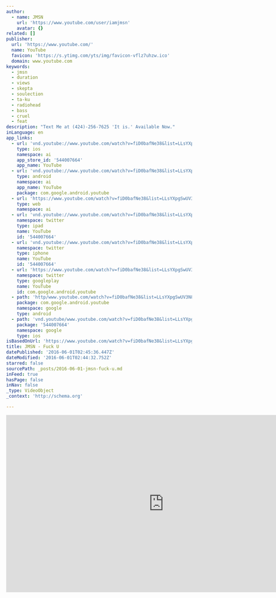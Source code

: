 ```yaml
---
author:
  - name: JMSN
    url: 'https://www.youtube.com/user/iamjmsn'
    avatar: {}
related: []
publisher:
  url: 'https://www.youtube.com/'
  name: YouTube
  favicon: 'https://s.ytimg.com/yts/img/favicon-vflz7uhzw.ico'
  domain: www.youtube.com
keywords:
  - jmsn
  - duration
  - views
  - skepta
  - soulection
  - ta-ku
  - radiohead
  - bass
  - cruel
  - feat
description: "Text Me at (424)-256-7625 'It is.' Available Now."
inLanguage: en
app_links:
  - url: 'vnd.youtube://www.youtube.com/watch?v=fiD0bafNe38&list=LLsYXpgSwUV3N8XVfVgPV0rw&index=11&feature=applinks'
    type: ios
    namespace: ai
    app_store_id: '544007664'
    app_name: YouTube
  - url: 'vnd.youtube://www.youtube.com/watch?v=fiD0bafNe38&list=LLsYXpgSwUV3N8XVfVgPV0rw&index=11&feature=applinks'
    type: android
    namespace: ai
    app_name: YouTube
    package: com.google.android.youtube
  - url: 'https://www.youtube.com/watch?v=fiD0bafNe38&list=LLsYXpgSwUV3N8XVfVgPV0rw&index=11&feature=applinks'
    type: web
    namespace: ai
  - url: 'vnd.youtube://www.youtube.com/watch?v=fiD0bafNe38&list=LLsYXpgSwUV3N8XVfVgPV0rw&index=11&feature=applinks'
    namespace: twitter
    type: ipad
    name: YouTube
    id: '544007664'
  - url: 'vnd.youtube://www.youtube.com/watch?v=fiD0bafNe38&list=LLsYXpgSwUV3N8XVfVgPV0rw&index=11&feature=applinks'
    namespace: twitter
    type: iphone
    name: YouTube
    id: '544007664'
  - url: 'https://www.youtube.com/watch?v=fiD0bafNe38&list=LLsYXpgSwUV3N8XVfVgPV0rw&index=11'
    namespace: twitter
    type: googleplay
    name: YouTube
    id: com.google.android.youtube
  - path: 'http/www.youtube.com/watch?v=fiD0bafNe38&list=LLsYXpgSwUV3N8XVfVgPV0rw&index=11'
    package: com.google.android.youtube
    namespace: google
    type: android
  - path: 'vnd.youtube/www.youtube.com/watch?v=fiD0bafNe38&list=LLsYXpgSwUV3N8XVfVgPV0rw&index=11'
    package: '544007664'
    namespace: google
    type: ios
isBasedOnUrl: 'https://www.youtube.com/watch?v=fiD0bafNe38&list=LLsYXpgSwUV3N8XVfVgPV0rw&index=11'
title: JMSN - Fuck U
datePublished: '2016-06-01T02:45:36.447Z'
dateModified: '2016-06-01T02:44:32.752Z'
starred: false
sourcePath: _posts/2016-06-01-jmsn-fuck-u.md
inFeed: true
hasPage: false
inNav: false
_type: VideoObject
_context: 'http://schema.org'

---
```

<iframe src="https://cdn.embedly.com/widgets/media.html?src=https%3A%2F%2Fwww.youtube.com%2Fembed%2FfiD0bafNe38%3Ffeature%3Doembed&amp;url=http%3A%2F%2Fwww.youtube.com%2Fwatch%3Fv%3DfiD0bafNe38&amp;image=https%3A%2F%2Fi.ytimg.com%2Fvi%2FfiD0bafNe38%2Fhqdefault.jpg&amp;key=b7d04c9b404c499eba89ee7072e1c4f7&amp;type=text%2Fhtml&amp;schema=youtube" width="854" height="480" scrolling="no" frameborder="0" allowfullscreen="" style=""></iframe>
